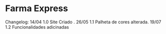 
# Farma Express
Changelog: 14/04 1.0 Site Criado .
26/05 1.1 Palheta de cores alterada.
19/07 1.2 Funcionalidades adicinadas
  
